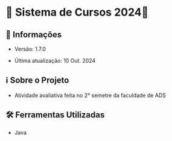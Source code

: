 # 🚀 Sistema de Cursos 2024🚀 

## 📢 Informações

- Versão: 1.7.0

- Última atualização: 10 Out. 2024

## ℹ️ Sobre o Projeto

- Atividade avaliativa feita no 2° semetre da faculdade de ADS

## 🛠️ Ferramentas Utilizadas

- Java
